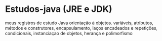 # Estudos-java (JRE e JDK)
meus registros de estudo Java orientação à objetos.
variáveis, atributos, métodos e construtores, encapsulamento, laços encadeados e repetições, condicionais, instanciaçao de objetos, herança e polimorfismo
